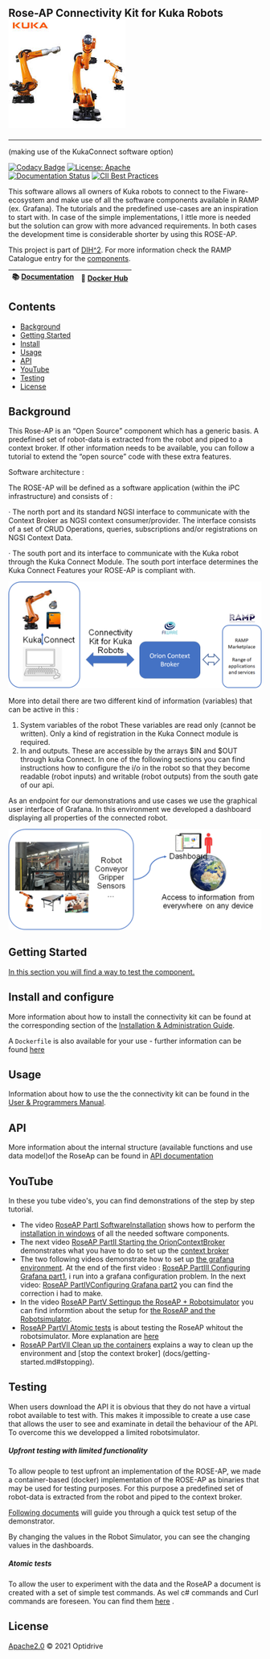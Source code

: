 ## Rose-AP Connectivity Kit for Kuka  Robots             ![image-20210413114418187](docs/images/image-20210413114418187.png)
<hr />

(making use of the KukaConnect software option)

[![Codacy Badge](https://api.codacy.com/project/badge/Grade/6809f2d81ba94342baff450a3a411e6b)](https://app.codacy.com/gh/ramp-eu/JS2SF?utm_source=github.com&utm_medium=referral&utm_content=ramp-eu/JS2SF&utm_campaign=Badge_Grade_Settings)
[![License: Apache](https://img.shields.io/github/license/ramp-eu/JS2SF.svg)](https://www.apache.org/licenses/LICENSE-2.0.html#redistribution)
<br/>
[![Documentation Status](https://readthedocs.org/projects/js2sf/badge/?version=latest)](https://js2sf.readthedocs.io/en/latest/?badge=latest)
[![CII Best Practices](https://bestpractices.coreinfrastructure.org/projects/4816/badge)](https://bestpractices.coreinfrastructure.org/projects/4816)

This software allows all owners of Kuka robots to connect to the Fiware-ecosystem and make use of all the software components available
in RAMP (ex. Grafana). The tutorials and the predefined use-cases are an inspiration to start with. In case of the simple implementations, l
ittle more is needed but the solution can grow with more advanced requirements. In both cases the development time is considerable 
shorter by using this ROSE-AP.


This project is part of [DIH^2](http://www.dih-squared.eu/). For more information check the RAMP Catalogue entry for the
[components](https://github.com/xxx).

| :books: [Documentation](https://js2sf.readthedocs.io/en/latest/) | :whale: [Docker Hub](https://hub.docker.com/r/link-to-docker) |
| --------------------------------------------- | ------------------------------------------------------------- |


## Contents

-   [Background](#background)
-   [Getting Started](#gettingstarted)
-   [Install](#install)
-   [Usage](#usage)
-   [API](#api)
-   [YouTube](#youtube)
-   [Testing](#testing)
-   [License](#license)


## Background<a name="background"></a>

This Rose-AP is an “Open Source” component which has a generic basis. A predefined set of robot-data is extracted from the robot and piped to a context broker. If other information needs to be available, you can follow a tutorial to extend the “open source” code with these extra features.

Software architecture :

The ROSE-AP will be defined as a software application (within the iPC infrastructure) and consists of :

·    The north port and its standard NGSI interface to communicate with the Context Broker as NGSI context consumer/provider. The interface consists of a set of CRUD Operations, queries, subscriptions and/or registrations on NGSI Context Data. 

 ·    The south port and its interface to communicate with the Kuka robot through the Kuka Connect Module. The south port interface determines the Kuka Connect Features your ROSE-AP is compliant with.



![image-20210413115019521](docs/images/image-20210413115019521.png)



More into detail there are two different kind of information (variables) that can be active in this :

1. System variables of the robot These variables are read only (cannot be written). Only a kind of registration in the Kuka Connect module is required.
2. In and outputs. These are accessible by the arrays $IN and $OUT through kuka Connect. In one of the following sections you can find instructions how to configure the i/o in the robot so that they become readable (robot inputs) and writable (robot outputs) from the south gate of our api. 

As an endpoint for our demonstrations and use cases we use the graphical user interface of Grafana. In this environment we developed a dashboard displaying all properties of the connected robot.

 ![image-20210413115152054](docs/images/image-20210413115152054.png)


## Getting Started<a name="gettingstarted"></a>

[In this section you will find a way to test the component. ](docs/getting-started.md)

## Install and configure<a name="install"></a>

More information about how to install the connectivity kit can be found at the corresponding section of the
[Installation & Administration Guide](docs/installationguide.md).

A `Dockerfile` is also available for your use - further information can be found [here](https://github.com/ramp-eu/JS2SF/tree/master/docker)



## Usage<a name="usage"></a>



Information about how to use the the connectivity kit can be found in the [User & Programmers Manual](docs/usermanual.md).



## API<a name="api"></a>

More information about  the internal structure  (available functions and use data model)of the RoseAp can be found in [API documentation](docs/api.md)

## YouTube <a name="youtube"></a>

In these you tube video's, you can find demonstrations of the step by step tutorial.

- The video [RoseAP PartI SoftwareInstallation](https://www.youtube.com/watch?v=npqQ6tkVAN0) shows how to perform the [installation in windows](docs/getting-started.md#installation-in-windows) of all the needed software components.
- The next video [RoseAP PartII Starting the OrionContextBroker](https://www.youtube.com/watch?v=CTJp41MulPg) demonstrates what you have to do to set up the [context broker](docs/getting-started.md#starttheorioncontextbroker)
- The two following videos demonstrate how to set up [the grafana environment](docs/getting-started.md#grafana).  At the end of the first video : [RoseAP PartIII Configuring Grafana part1](https://www.youtube.com/watch?v=ISLZedSzbX0),  i run into a grafana configuration problem. In the next video: [RoseAP PartIVConfiguring Grafana part2](https://www.youtube.com/watch?v=vVRnSDgO8ZU) you can find the correction i had to make.
- In the video [RoseAP PartV Settingup the RoseAP + Robotsimulator](https://www.youtube.com/watch?v=BpVdY4MrLMw) you can find informtion about the setup for [the RoseAP and the Robotsimulator](docs/getting-started.md#roseap).
- [RoseAP PartVI Atomic tests](https://www.youtube.com/watch?v=Yc3v1ncs2xE) is about testing the RoseAP whitout the robotsimulator. More explanation are [here](docs/getting-started.md#atomictests)
- [RoseAP PartVII Clean up the containers](https://www.youtube.com/watch?v=eZWRKvjKiwA) explains a way to clean up the environment and [stop the context broker] (docs/getting-started.md#stopping).




## Testing<a name="testing"></a>

When users download the API it is obvious that they do not have a virtual robot available to test with. This makes it impossible to create a use case that allows the user to see and examinate in detail the behaviour of the API. To overcome this we developped a limited robotsimulator.

##### Upfront testing with limited functionality

To allow people to test upfront an implementation of the ROSE-AP, we made a container-based (docker) implementation of the ROSE-AP as binaries that may be used for testing purposes. For this purpose a predefined set of robot-data is extracted from the robot and piped to the context broker.

[Following documents](docs/getting-started.md) will guide you through a quick test setup of the demonstrator.

By changing the values in the Robot Simulator, you can see the changing values in the dashboards.

##### Atomic tests

To allow the user to experiment with the data and the RoseAP a document is created with a set of simple test commands. As wel c# commands and Curl commands are foreseen. You can find them [here](docs/api.md) .


  

## License<a name="license"></a>

[Apache2.0](LICENSE) © 2021 Optidrive<TTE>
